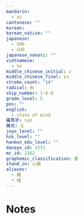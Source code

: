 ```yaml
---
mandarin:
  - xù
cantonese: ""
korean:
korean_native: ""
japanese:
  - SHO
  - CHO
japanese_nanori: ""
vietnamese:
  - tự
middle_chinese_initial: z
middle_chinese_final: ɨʌ
stroke_count: "14"
radical: 糸
skip_number: 1-6-8
grade_level: 5
pos: ""
english:
  - state of mind
羅馬字: syo
韓文: 쇼
joyo_level: ""
hsk_level: ""
hanmun_edu_level: ""
danayo_id: 5272
mc_id: 2262
graphemic_classification: 者
stand_in: 心緒
aliases:
  - 緖
  - 绪
---
```


# Notes
